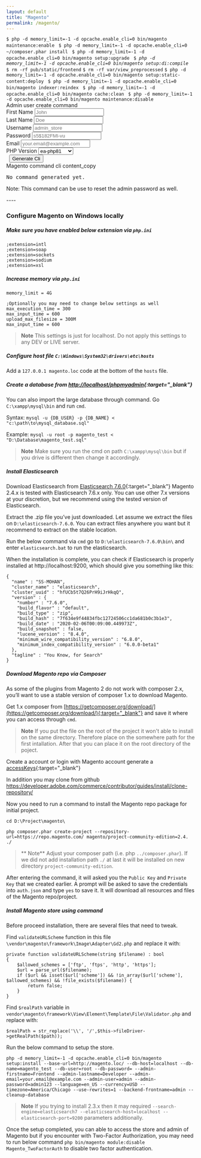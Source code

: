 ```yaml
---
layout: default
title: "Magento"
permalink: /magento/
---
```


<div class="alert text-bg-dark">
	<div class="putty pre"><code>$ <span data-copy="cmd">php -d memory_limit=-1 -d opcache.enable_cli=0 bin/magento maintenance:enable</span> <span class="php-list"></span></code>
		<code>$ <span data-copy="cmd">php -d memory_limit=-1 -d opcache.enable_cli=0 ~/composer.phar install</span> <span class="php-list"></span></code>
		<code>$ <span data-copy="cmd">php -d memory_limit=-1 -d opcache.enable_cli=0 bin/magento setup:upgrade</span> <span class="php-list"></span></code>
		<code>$ <em title="Optional" data-copy="cmd">php -d memory_limit=-1 -d opcache.enable_cli=0 bin/magento setup:di:compile</em> <span class="php-list"></span></code>
		<code>$ <span data-copy="cmd">rm -rf pub/static/frontend</span></code>
		<code>$ <span data-copy="cmd">rm -rf var/view_preprocessed</span></code>
		<code>$ <span data-copy="cmd">php -d memory_limit=-1 -d opcache.enable_cli=0 bin/magento setup:static-content:deploy</span> <span class="php-list"></span></code>
		<code>$ <span data-copy="cmd">php -d memory_limit=-1 -d opcache.enable_cli=0 bin/magento indexer:reindex</span> <span class="php-list"></span></code>
		<code>$ <span data-copy="cmd">php -d memory_limit=-1 -d opcache.enable_cli=0 bin/magento cache:clean</span> <span class="php-list"></span></code>
		<code>$ <span data-copy="cmd">php -d memory_limit=-1 -d opcache.enable_cli=0 bin/magento maintenance:disable</span> <span class="php-list"></span></code>
	</div>
</div>

<div class="pt-3">
	<div class="alert alert-success mt-2 text-center" role="alert">Admin user create command</div>
	<form id="cli" class="form" method="post">
		<div class="row">
			<div class="col-sm-6 col-md-4 col-lg-3">
				<div class="mb-3">
					<label class="form-label" for="fname">First Name</label>
					<input id="fname" type="text" class="form-control" name="fname" placeholder="John">
				</div>
			</div>
			<div class="col-sm-6 col-md-4 col-lg-3">
				<div class="mb-3">
					<label class="form-label" for="lname">Last Name</label>
					<input id="lname" type="text" class="form-control" name="lname" placeholder="Doe">
				</div>
			</div>
			<div class="col-sm-6 col-md-4 col-lg-3">
				<div class="mb-3">
					<label class="form-label" for="username">Username</label>
					<input id="username" type="text" class="form-control" name="username" placeholder="admin_store">
				</div>
			</div>
			<div class="col-sm-6 col-md-4 col-lg-3">
				<div class="mb-3">
					<label class="form-label" for="password">Password</label>
					<input id="password" type="password" class="form-control" name="password" placeholder="s5$182FMl-vu">
				</div>
			</div>
			<div class="col-sm-6 col-md-4 col-lg-3">
				<div class="mb-3">
					<label class="form-label" for="email">Email</label>
					<input id="email" type="text" class="form-control" name="email" placeholder="your.email@example.com">
				</div>
			</div>
			<div class="col-sm-6 col-md-4 col-lg-3 offset-lg-3">
				<div class="mb-3">
					<label class="form-label" for="php">PHP Version</label>
					<select id="php" class="form-select" name="php">
						<option value="php">I don't know</option>
						<option value="ea-php71">ea-php71</option>
						<option value="ea-php72">ea-php72</option>
						<option value="ea-php73">ea-php73</option>
						<option value="ea-php74">ea-php74</option>
						<option value="ea-php81" selected>ea-php81</option>
					</select>
				</div>
			</div>
			<div class="col-sm-6 col-md-4 col-lg-3">
				<div class="mb-3 text-sm-end">
					<label class="form-label d-block">&nbsp;</label>
					<button type="button" class="btn btn-primary" name="generate-cli">Generate Cli</button>
				</div>
			</div>
		</div>
		<div class="card">
			<div class="card-header d-flex justify-content-between align-items-center bg-primary text-white"><span>Magento command cli</span> <span class="material-icons" data-copy="cli" title="Click to Clipboard">content_copy</span></div>
			<div class="card-body"><pre class="result pre mb-0">No command generated yet.</pre></div>
			<div class="card-footer">Note: This command can be use to reset the admin password as well.</div>
		</div>
	</form>
</div>
----

### Configure Magento on Windows locally

##### Make sure you have enabled below extension via `php.ini`

```
;extension=intl
;extension=soap
;extension=sockets
;extension=sodium
;extension=xsl
```

##### Increase memory via `php.ini`

```
memory_limit = 4G

;Optionally you may need to change below settings as well
max_execution_time = 300
max_input_time = 600
upload_max_filesize = 300M
max_input_time = 600
```
> **Note** This settings is just for localhost. Do not apply this settings to any DEV or LIVE server.

##### Configure host file `C:\Windows\System32\drivers\etc\hosts`

Add a `127.0.0.1 magento.loc` code at the bottom of the `hosts` file.


##### Create a database from [http://localhost/phpmyadmin](http://localhost/phpmyadmin/){:target="_blank"}

You can also import the large database through command. Go `C:\xampp\mysql\bin` and run `cmd`.

Syntax: `mysql -u {DB_USER} -p {DB_NAME} < "c:\path\to\mysql_database.sql"`

Example: `mysql -u root -p magento_test < "D:\Database\magento_test.sql"`

> **Note** Make sure you run the cmd on path `C:\xampp\mysql\bin` but if you drive is different then change it accordingly.


##### Install Elasticsearch

Download Elasticsearch from [Elasticsearch 7.6.0](https://www.elastic.co/downloads/past-releases/elasticsearch-7-6-0){:target="_blank"}
Magento 2.4.x is tested with Elasticsearch 7.6.x only. You can use other 7.x versions at your discretion, but we recommend using the tested version of Elasticsearch.

Extract the .zip file you’ve just downloaded. Let assume we extract the files on `D:\elasticsearch-7.6.0`.
You can extract files anywhere you want but it recommend to extract on the stable location.

Run the below command via `cmd` go to `D:\elasticsearch-7.6.0\bin\` and enter `elasticsearch.bat` to run the elasticsearch.

When the installation is complete, you can check if Elasticsearch is properly installed at http://localhost:9200, which should give you something like this:

```
{
  "name" : "SS-MOHAN",
  "cluster_name" : "elasticsearch",
  "cluster_uuid" : "hfUCb5t7Q26PrH9iJrHkqQ",
  "version" : {
    "number" : "7.6.0",
    "build_flavor" : "default",
    "build_type" : "zip",
    "build_hash" : "7f634e9f44834fbc12724506cc1da681b0c3b1e3",
    "build_date" : "2020-02-06T00:09:00.449973Z",
    "build_snapshot" : false,
    "lucene_version" : "8.4.0",
    "minimum_wire_compatibility_version" : "6.8.0",
    "minimum_index_compatibility_version" : "6.0.0-beta1"
  },
  "tagline" : "You Know, for Search"
}
```

##### Download Magento repo via Composer

As some of the plugins from Magento 2 do not work with composer 2.x, you’ll want to use a stable version of composer 1.x to download Magento.

Get 1.x composer from [https://getcomposer.org/download/](https://getcomposer.org/download/){:target="_blank"} and save it where you can access through `cmd`.

> **Note** If you put the file on the root of the project it won't able to install on the same directory. Therefore place on the somewhere path for the first intallation. After that you can place it on the root directory of the poject.

Create a account or login with Magento account generate a [accessKeys](https://commercemarketplace.adobe.com/customer/accessKeys/){:target="_blank"}

In addition you may clone from github https://developer.adobe.com/commerce/contributor/guides/install/clone-repository/

Now you need to run a command to install the Magento repo package for initial project.

```
cd D:\Project\magento\
```
```
php composer.phar create-project --repository-url=https://repo.magento.com/ magento/project-community-edition=2.4. ./
```

> ** Note** Adjust your composer path (i.e. php `../composer.phar`). If we did not add installation path `./` at last it will be installed on new directory `project-community-edition`.

After entering the command, it will asked you the `Public Key` and `Private Key` that we created earlier. A prompt will be asked to save the credentials into `auth.json` and type `yes` to save it. It will download all resources and files of the Magento repo/project.


##### Install Magento store using command

Before proceed installation, there are several files that need to tweak.

Find `validateURLScheme` function in this file `\vendor\magento\framework\Image\Adapter\Gd2.php` and replace it with:

```
private function validateURLScheme(string $filename) : bool
{
	$allowed_schemes = ['ftp', 'ftps', 'http', 'https'];
	$url = parse_url($filename);
	if ($url && isset($url['scheme']) && !in_array($url['scheme'], $allowed_schemes) && !file_exists($filename)) {
		return false;
	}
}
```

Find `$realPath` variable in `vendor\magento\framework\View\Element\Template\File\Validator.php` and replace with:

```
$realPath = str_replace('\\', '/',$this->fileDriver->getRealPath($path));
```

Run the below command to setup the store.

```
php -d memory_limit=-1 -d opcache.enable_cli=0 bin/magento setup:install --base-url=http://magento.loc/ --db-host=localhost --db-name=magento_test --db-user=root --db-password= --admin-firstname=Frontend --admin-lastname=Developer --admin-email=your.email@example.com --admin-user=admin --admin-password=admin123 --language=en_US --currency=USD --timezone=America/Chicago --use-rewrites=1 --backend-frontname=admin --cleanup-database
```

> **Note** If you trying to install 2.3.x then it may required `--search-engine=elasticsearch7 --elasticsearch-host=localhost --elasticsearch-port=9200` parameters additionally.

Once the setup completed, you can able to access the store and admin of Magento but if you encounter with Two-Factor Authorization, you may need to run below command `php bin/magento module:disable Magento_TwoFactorAuth` to disable two factor authentication.

<script>
// Usage: querySelector('.input').addEventListeners('input change keyup', function(e) {});
Node.prototype.addEventListeners = function(eventNames, eventFunction){
	for (eventName of eventNames.split(' '))
		this.addEventListener(eventName, eventFunction);
}
function serializeFormArray(formElement) {
	var formData = new FormData(formElement);
	var serializedArray = [];
	formData.forEach(function(value, key) {
		serializedArray.push({ name: key, value: value });
	});
	return serializedArray;
}
document.addEventListener('DOMContentLoaded', function () {
	const php = {
		'71': 'ea-php71',
		'72': 'ea-php72',
		'73': 'ea-php73',
		'74': 'ea-php74',
		'81': 'ea-php81',
	};
	let phpCopy = '';
	Object.entries(php).forEach(function([key, value]) {
		phpCopy += '<span class="php php'+key+'" version="'+value+'" data-copy><i class="material-icons">content_copy</i> php'+key+'</span>';
	});
	document.querySelectorAll('.php-list').forEach((list)=>{
		list.innerHTML = phpCopy;
	});
	document.querySelectorAll('[data-copy]').forEach((btn) => {
		btn.addEventListener('click',function(e) {
			e.preventDefault();
			let code = this.textContent;
			if(this.classList.contains('php')) {
				let php = this.getAttribute('class').replace('php','').trim();
				code = this.closest('code').querySelector('[data-copy="cmd"]').textContent;
				code = code.replace('php','/usr/local/bin/'+this.getAttribute('version'));
			}
			if(this.getAttribute('data-copy')=='cli') {
				let cli = this.closest('.card').querySelector('.result').textContent;
				code = cli!='No command generated yet.'?cli:'';
			}
			if(code) {
				mk.copyToClipboard(code);
			}
		});
	});
	document.querySelector('[name="generate-cli"]').addEventListener('click', function(e) {
		e.preventDefault();
		e.stopPropagation();
		let formElement = document.querySelector('#cli'), data = serializeFormArray(formElement), cli = [];
		for(let i=0;i<data.length;i++) {
			let name = data[i].name, value = data[i].value, novalue = document.querySelector('[name="'+name+'"]').getAttribute('placeholder');
			switch(name) {
				case'php':
					cli[0] = (value=='php'?'php':'/usr/local/bin/'+value)+' bin/magento admin:user:create';
				break;
				case'username':
					cli[1] = ' --admin-user="'+(value?value:novalue)+'"';
				break;
				case'password':
					cli[2] = ' --admin-password="'+(value?value:novalue)+'"';
				break;
				case'email':
					cli[3] = ' --admin-email="'+(value?value:novalue)+'"';
				break;
				case'fname':
					cli[4] = ' --admin-firstname="'+(value?value:novalue)+'"';
				break;
				case'lname':
					cli[5] = ' --admin-lastname="'+(value?value:novalue)+'"';
				break;
			}
		}
		document.querySelector('.result.pre').textContent = cli.join('');
	});
	document.querySelectorAll('.form .form-control, .form .form-select').forEach((input) => {
		input.addEventListener('input', function(e) {
			document.querySelector('[name="generate-cli"]').click();
		});
	});
});
</script>